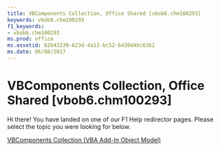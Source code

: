 ```yaml
---
title: VBComponents Collection, Office Shared [vbob6.chm100293]
keywords: vbob6.chm100293
f1_keywords:
- vbob6.chm100293
ms.prod: office
ms.assetid: b2b43239-623d-4a13-bc52-6430d4bc63b2
ms.date: 06/08/2017
---
```



# VBComponents Collection, Office Shared [vbob6.chm100293]

Hi there! You have landed on one of our F1 Help redirector pages. Please select the topic you were looking for below.

[VBComponents Collection (VBA Add-In Object Model)](http://msdn.microsoft.com/library/de087f44-949a-949a-9703-244ea076480e%28Office.15%29.aspx)

